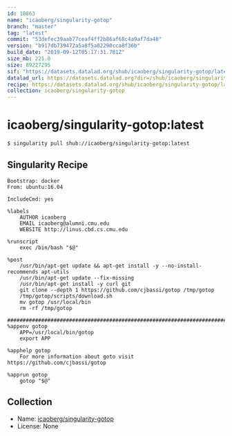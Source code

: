 ```yaml
---
id: 10863
name: "icaoberg/singularity-gotop"
branch: "master"
tag: "latest"
commit: "53defec39aab77ceaf4ff2b86af68c4a9af7da48"
version: "b917db739472a5a8f5a82290cca8f36b"
build_date: "2019-09-12T05:17:31.781Z"
size_mb: 221.0
size: 89227295
sif: "https://datasets.datalad.org/shub/icaoberg/singularity-gotop/latest/2019-09-12-53defec3-b917db73/b917db739472a5a8f5a82290cca8f36b.sif"
datalad_url: https://datasets.datalad.org?dir=/shub/icaoberg/singularity-gotop/latest/2019-09-12-53defec3-b917db73/
recipe: https://datasets.datalad.org/shub/icaoberg/singularity-gotop/latest/2019-09-12-53defec3-b917db73/Singularity
collection: icaoberg/singularity-gotop
---
```


# icaoberg/singularity-gotop:latest

```bash
$ singularity pull shub://icaoberg/singularity-gotop:latest
```

## Singularity Recipe

```singularity
Bootstrap: docker
From: ubuntu:16.04

IncludeCmd: yes

%labels
    AUTHOR icaoberg
    EMAIL icaoberg@alumni.cmu.edu
    WEBSITE http://linus.cbd.cs.cmu.edu

%runscript
    exec /bin/bash "$@"

%post
    /usr/bin/apt-get update && apt-get install -y --no-install-recommends apt-utils
    /usr/bin/apt-get update --fix-missing
    /usr/bin/apt-get install -y curl git
    git clone --depth 1 https://github.com/cjbassi/gotop /tmp/gotop
    /tmp/gotop/scripts/download.sh
    mv gotop /usr/local/bin
    rm -rf /tmp/gotop

####################################################################################
%appenv gotop
    APP=/usr/local/bin/gotop
    export APP

%apphelp gotop
    For more information about goto visit https://github.com/cjbassi/gotop

%apprun gotop
    gotop "$@"
```

## Collection

 - Name: [icaoberg/singularity-gotop](https://github.com/icaoberg/singularity-gotop)
 - License: None

